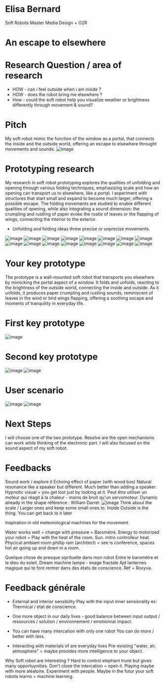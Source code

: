 # Elisa Bernard

Soft Robots
Master Media Design + O2R

# An escape to elsewhere


# Research Question / area of research
- HOW - can i feel outside when i am inside ?
-  HOW - does the robot bring me elsewhere ? 
- How - could the soft robot help you visualize weather or brightness differently through movement & sound?

# Pitch
My soft robot mimic the function of the window as a portal, that connects the inside and the outside world, offering an escape to elsewhere throught movements and sounds. 
![image](images/idea4.jpg)

# Prototyping research
My research in soft robot prototyping explores the qualities of unfolding and opening through various folding techniques, emphasizing scale and how an opening can transport us to elsewhere, like a portal. I experiment with structures that start small and expand to become much larger, offering a possible escape. The folding movements are studied to enable different qualities of opening, while also integrating a sound dimension: the crumpling and rustling of paper evoke the rustle of leaves or the flapping of wings, connecting the interior to the exterior.

- Unfolding and folding ideas threw precise or unprecise movements.

 ![image](images/usage.jpeg) 
 ![image](images/pliage1.jpg)
 ![image](images/pliage2.jpg)
 ![image](images/pliage4.jpg)
 ![image](images/pliage3.jpg)
 ![image](images/idea1.jpg)
 ![image](images/idea2.jpg)
 ![image](images/idea3.jpg)
 ![image](images/idea4.jpg)
 ![image](images/Dessin2.jpg)
  ![image](images/flower.gif)
 ![image](images/Flower3.PNG)
![image](images/Flower1.jpeg)
  ![image](images/Flower2.jpeg)
   ![image](images/Dessin1.jpg)
   ![image](images/lightproto.jpg)
  
    
# Your key prototype
The prototype is a wall-mounted soft robot that transports you elsewhere by mimicking the portal aspect of a window. It folds and unfolds, reacting to the brightness of the outside world, connecting the inside and outside. As it unfolds, it produces paper crumpling and rustling sounds, reminiscent of leaves in the wind or bird wings flapping, offering a soothing escape and moments of tranquility in everyday life.

# First key prototype
![image](images/Keyprototype2.jpeg)
# Second key prototype
 ![image](images/Prototype1.jpeg)
   ![image](images/Prototype.jpg)





# User scenario
![image](images/Scenario1.jpg)
![image](images/Scenario2.jpg)

# Next Steps
I will choose one of the two prototype. Resolve are the open mechanisms can work while thinking of the electronic part. I will also focused on the sound aspect of my soft robot.

# Feedbacks 

Sound work / explore it 
Echoing effect of paper (with wood box) Natural resonance like a speaker but different.
Much better than adding a speaker.
Hypnotic visual = you get lost just by looking at it.
Peut être utiliser un moteur qui réagit à la chaleur - moins de bruit qu'un servomoteur. 
Dynamic already in the shape référence : William Darrel. 
![image](images/Hypnotic_flower.png)
Think about the scale / Larger ones and keep some small ones to.
Inside Outside is the thing. You can get back to it later

Inspiration in old meteorological machines for the movement.

Water works well = change with pressure = Baromètre. 
Energy to motorized your robot = Play with the heat of the room. Sun.  mitro controlleur heat. Phycical ambiant room phillip ram (architect) = see is conference, spaces hot air going up and down in a room.

Quelque chose de presque siprituelle dans mon robot 
Entre le baromètre et le dieu du soleil.
Dream machine lampe - image fractale
Ajd lanternes magique qui te font rentrer dans des états de conscience. 
Réf = Roxyva. 

# Feedback générale

- External and interior sensibility 
Play with the input inner sensiorality ex: Thermical / état de conscience. 

- One more object in our daily lives - good balance between input output / ressources / solution / environnement / emotionnal impact.

- You can have many intercation with only one robot 
You can do more / better with less.

- Interacting with materials of are everyday lives 
Pre-existing "water, air, atmosphere" = maybe provides more intelligence to your object.

Why Soft robot are interesting ? 
Hard to control elephant trunk but gives many opportuynities.
Don't close the intercation = open it. 
Playing maybe with more aléatoire. 
Experiment with people. 
Maybe in the futur your soft robots learns = machine learning.



